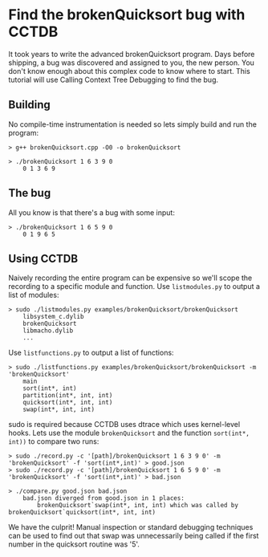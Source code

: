 Find the brokenQuicksort bug with CCTDB
=========

It took years to write the advanced brokenQuicksort program. Days before shipping, a bug was discovered and assigned to you, the new person. You don't know enough about this complex code to know where to start. This tutorial will use Calling Context Tree Debugging to find the bug.

Building
---------
No compile-time instrumentation is needed so lets simply build and run the program:
```
> g++ brokenQuicksort.cpp -O0 -o brokenQuicksort

> ./brokenQuicksort 1 6 3 9 0
    0 1 3 6 9
```


The bug
---------
All you know is that there's a bug with some input:
```
> ./brokenQuicksort 1 6 5 9 0
    0 1 9 6 5
```

Using CCTDB
--------

Naively recording the entire program can be expensive so we'll scope the recording to a specific module and function.
Use `listmodules.py` to output a list of modules:
```
> sudo ./listmodules.py examples/brokenQuicksort/brokenQuicksort
    libsystem_c.dylib
    brokenQuicksort
    libmacho.dylib
    ...
```

Use `listfunctions.py` to output a list of functions:
```
> sudo ./listfunctions.py examples/brokenQuicksort/brokenQuicksort -m 'brokenQuicksort'
    main
    sort(int*, int)
    partition(int*, int, int)
    quicksort(int*, int, int)
    swap(int*, int, int)
```

sudo is required because CCTDB uses dtrace which uses kernel-level hooks. Lets use the module `brokenQuicksort` and the function `sort(int*, int))` to compare two runs:
```
> sudo ./record.py -c '[path]/brokenQuicksort 1 6 3 9 0' -m 'brokenQuicksort' -f 'sort(int*,int)' > good.json
> sudo ./record.py -c '[path]/brokenQuicksort 1 6 5 9 0' -m 'brokenQuicksort' -f 'sort(int*,int)' > bad.json

> ./compare.py good.json bad.json
    bad.json diverged from good.json in 1 places:
        brokenQuicksort`swap(int*, int, int) which was called by brokenQuicksort`quicksort(int*, int, int)
```

We have the culprit! Manual inspection or standard debugging techniques can be used to find out that swap was unnecessarily being called if the first number in the quicksort routine was '5'.